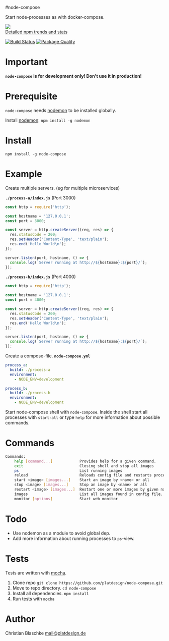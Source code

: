 #node-compose

Start node-processes as with docker-compose.






	
![](https://nodei.co/npm/node-compose.png?downloads=true&downloadRank=true&stars=true)	
[Detailed npm trends and stats](http://npm-stat.com/charts.html?package=node-compose)



[![Build Status](https://img.shields.io/travis/platdesign/node-compose.svg)](https://travis-ci.org/platdesign/node-compose) 
[![Package Quality](http://npm.packagequality.com/badge/node-compose.png)](http://packagequality.com/#?package=node-compose)



# Important

**`node-compose` is for development only! Don't use it in production!**


# Prerequisite

`node-compose` needs [nodemon](http://nodemon.io/) to be installed globally.

Install [nodemon](http://nodemon.io/): `npm install -g nodemon`

# Install

`npm install -g node-compose`


# Example

Create multiple servers. (eg for multiple microservices)

**`./process-a/index.js`** (Port 3000)

```javascript
const http = require('http');

const hostname = '127.0.0.1';
const port = 3000;

const server = http.createServer((req, res) => {
  res.statusCode = 200;
  res.setHeader('Content-Type', 'text/plain');
  res.end('Hello World\n');
});

server.listen(port, hostname, () => {
  console.log(`Server running at http://${hostname}:${port}/`);
});
```

**`./process-b/index.js`** (Port 4000)

```javascript
const http = require('http');

const hostname = '127.0.0.1';
const port = 4000;

const server = http.createServer((req, res) => {
  res.statusCode = 200;
  res.setHeader('Content-Type', 'text/plain');
  res.end('Hello World\n');
});

server.listen(port, hostname, () => {
  console.log(`Server running at http://${hostname}:${port}/`);
});
```

Create a compose-file. **`node-compose.yml`**

```yaml
process_a:
  build: ./process-a
  environment:
    - NODE_ENV=development

process_b:
  build: ./process-b
  environment:
    - NODE_ENV=development
```

Start node-compose shell with `node-compose`. Inside the shell start all processes with `start-all` or type `help` for more information about possible commands.

# Commands

```bash
Commands:
    help [command...]            Provides help for a given command.
    exit                         Closing shell and stop all images
    ps                           List running images
    reload                       Reloads config file and restarts processes if needed.
    start <image> [images...]    Start an image by <name> or all
    stop <image> [images...]     Stop an image by <name> or all
    restart <image> [images...]  Restart one or more images by given name or all
    images                       List all images found in config file.
    monitor [options]            Start web monitor
```


# Todo

- Use nodemon as a module to avoid global dep.
- Add more information about running processes to `ps`-view.



# Tests

Tests are written with [mocha](https://mochajs.org/).

1. Clone repo `git clone https://github.com/platdesign/node-compose.git`
2. Move to repo directory. `cd node-compose`
3. Install all dependencies. `npm install`
4. Run tests with `mocha`


# Author

Christian Blaschke <mail@platdesign.de>
